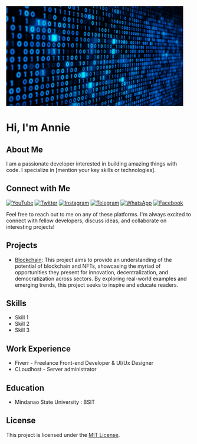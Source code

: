 <img src="Private GIF.gif"/>

# Hi, I'm Annie

## About Me
I am a passionate developer interested in building amazing things with code. I specialize in [mention your key skills or technologies].

## Connect with Me

[![YouTube](https://img.shields.io/badge/YouTube-red?style=for-the-badge&logo=youtube)](https://www.youtube.com/your-channel-link)
[![Twitter](https://img.shields.io/badge/Twitter-blue?style=for-the-badge&logo=twitter)](https://twitter.com/your-twitter-handle)
[![Instagram](https://img.shields.io/badge/Instagram-pink?style=for-the-badge&logo=instagram)](https://www.instagram.com/your-instagram-handle)
[![Telegram](https://img.shields.io/badge/Telegram-blue?style=for-the-badge&logo=telegram)](https://t.me/your-telegram-username)
[![WhatsApp](https://img.shields.io/badge/WhatsApp-green?style=for-the-badge&logo=whatsapp)](https://wa.me/your-phone-number)
[![Facebook](https://img.shields.io/badge/Facebook-blue?style=for-the-badge&logo=facebook)](https://www.facebook.com/your-facebook-profile)

Feel free to reach out to me on any of these platforms. I'm always excited to connect with fellow developers, discuss ideas, and collaborate on interesting projects!

## Projects
- [Blockchain](https://hannie404.github.io/blockchain/): This project aims to provide an understanding of the potential of blockchain and NFTs, showcasing the myriad of opportunities they present for innovation, decentralization, and democratization across sectors. By exploring real-world examples and emerging trends, this project seeks to inspire and educate readers.

## Skills
- Skill 1
- Skill 2
- Skill 3

## Work Experience
- Fiverr - Freelance Front-end Developer & UI/Ux Designer
- CLoudhost - Server administrator
## Education
- Mindanao State University : BSIT

## License
This project is licensed under the [MIT License](LICENSE).
